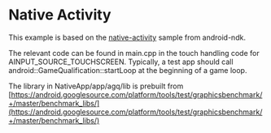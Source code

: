 Native Activity
===============
This example is based on the [native-activity](https://github.com/googlesamples/android-ndk/tree/master/native-activity)
sample from android-ndk.

The relevant code can be found in main.cpp in the touch handling code for AINPUT\_SOURCE\_TOUCHSCREEN.
Typically, a test app should call android::GameQualification::startLoop at the beginning of a
game loop.

The library in NativeApp/app/agq/lib is prebuilt from [https://android.googlesource.com/platform/tools/test/graphicsbenchmark/+/master/benchmark_libs/](https://android.googlesource.com/platform/tools/test/graphicsbenchmark/+/master/benchmark_libs/)
